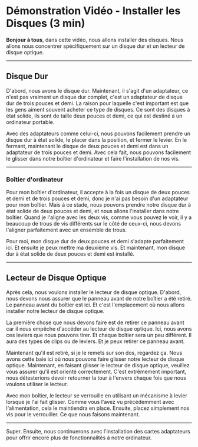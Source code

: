 # Démonstration Vidéo - Installer les Disques (3 min)

**Bonjour à tous**, dans cette vidéo, nous allons installer des disques. Nous allons nous concentrer spécifiquement sur un disque dur et un lecteur de disque optique.

---

## Disque Dur

D'abord, nous avons le disque dur. Maintenant, il s'agit d'un adaptateur, ce n'est pas vraiment un disque dur complet, c'est un adaptateur de disque dur de trois pouces et demi. La raison pour laquelle c'est important est que les gens aiment souvent acheter ce type de disques. Ce sont des disques à état solide, ils sont de taille deux pouces et demi, ce qui est destiné à un ordinateur portable.

Avec des adaptateurs comme celui-ci, nous pouvons facilement prendre un disque dur à état solide, le placer dans la position, et fermer le levier. En le fermant, maintenant le disque de deux pouces et demi est dans un adaptateur de trois pouces et demi. Avec cela fait, nous pouvons facilement le glisser dans notre boîtier d'ordinateur et faire l'installation de nos vis.

---

### Boîtier d'ordinateur

Pour mon boîtier d'ordinateur, il accepte à la fois un disque de deux pouces et demi et de trois pouces et demi, donc je n'ai pas besoin d'un adaptateur pour mon boîtier. Mais à ce stade, nous pouvons prendre notre disque dur à état solide de deux pouces et demi, et nous allons l'installer dans notre boîtier. Quand je l'aligne avec les deux vis, comme vous pouvez le voir, il y a beaucoup de trous de vis différents sur le côté de ceux-ci, nous devons l'aligner parfaitement avec un ensemble de trous.

Pour moi, mon disque dur de deux pouces et demi s'adapte parfaitement ici. Et ensuite je peux mettre ma deuxième vis. Et maintenant, mon disque dur à état solide de deux pouces et demi est installé.

---

## Lecteur de Disque Optique

Après cela, nous voulons installer le lecteur de disque optique. D'abord, nous devons nous assurer que le panneau avant de notre boîtier a été retiré. Le panneau avant du boîtier est ici. Et c'est l'emplacement où nous allons installer notre lecteur de disque optique.

La première chose que nous devons faire est de retirer ce panneau avant car il nous empêche d'accéder au lecteur de disque optique. Ici, nous avons ces leviers que nous pouvons tirer. Et chaque boîtier sera un peu différent. Il aura des types de clips ou de leviers. Et je peux retirer ce panneau avant.

Maintenant qu'il est retiré, si je le remets sur son dos, regardez ça. Nous avons cette baie ici où nous pouvons faire glisser notre lecteur de disque optique. Maintenant, en faisant glisser le lecteur de disque optique, veuillez vous assurer qu'il est orienté correctement. C'est extrêmement important, nous détesterions devoir retourner la tour à l'envers chaque fois que nous voulons utiliser le lecteur.

Avec mon boîtier, le lecteur se verrouille en utilisant un mécanisme à levier lorsque je l'ai fait glisser. Comme vous l'avez vu précédemment avec l'alimentation, cela le maintiendra en place. Ensuite, placez simplement nos vis pour le verrouiller. Ce que nous faisons maintenant.

---

Super. Ensuite, nous continuerons avec l'installation des cartes adaptateurs pour offrir encore plus de fonctionnalités à notre ordinateur.
